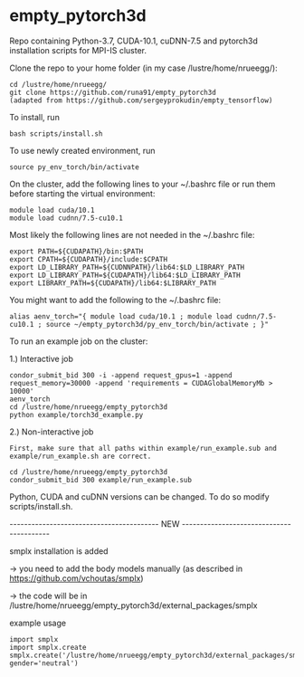 # empty_pytorch3d
Repo containing Python-3.7, CUDA-10.1, cuDNN-7.5 and pytorch3d installation scripts for MPI-IS cluster. 

Clone the repo to your home folder (in my case /lustre/home/nrueegg/):

	cd /lustre/home/nrueegg/
	git clone https://github.com/runa91/empty_pytorch3d  
	(adapted from https://github.com/sergeyprokudin/empty_tensorflow)

To install, run

	bash scripts/install.sh

To use newly created environment, run

	source py_env_torch/bin/activate
	
On the cluster, add the following lines to your ~/.bashrc file or run them before starting the virtual environment:
	
	module load cuda/10.1
	module load cudnn/7.5-cu10.1
	
Most likely the following lines are not needed in the ~/.bashrc file:

	export PATH=${CUDAPATH}/bin:$PATH
	export CPATH=${CUDAPATH}/include:$CPATH
	export LD_LIBRARY_PATH=${CUDNNPATH}/lib64:$LD_LIBRARY_PATH
	export LD_LIBRARY_PATH=${CUDAPATH}/lib64:$LD_LIBRARY_PATH
	export LIBRARY_PATH=${CUDAPATH}/lib64:$LIBRARY_PATH

You might want to add the following to the ~/.bashrc file:

	alias aenv_torch="{ module load cuda/10.1 ; module load cudnn/7.5-cu10.1 ; source ~/empty_pytorch3d/py_env_torch/bin/activate ; }"
	
To run an example job on the cluster:

1.) Interactive job

	condor_submit_bid 300 -i -append request_gpus=1 -append request_memory=30000 -append 'requirements = CUDAGlobalMemoryMb > 10000'
	aenv_torch
	cd /lustre/home/nrueegg/empty_pytorch3d
	python example/torch3d_example.py
	
2.) Non-interactive job

    First, make sure that all paths within example/run_example.sub and example/run_example.sh are correct.

	cd /lustre/home/nrueegg/empty_pytorch3d
	condor_submit_bid 300 example/run_example.sub
	
Python, CUDA and cuDNN versions can be changed. To do so modify scripts/install.sh.


----------------------------------------- NEW -----------------------------------------

smplx installation is added 

-> you need to add the body models manually (as described in https://github.com/vchoutas/smplx)

-> the code will be in /lustre/home/nrueegg/empty_pytorch3d/external_packages/smplx

example usage

	import smplx
	import smplx.create
	smplx.create('/lustre/home/nrueegg/empty_pytorch3d/external_packages/smplx/models/', gender='neutral')
